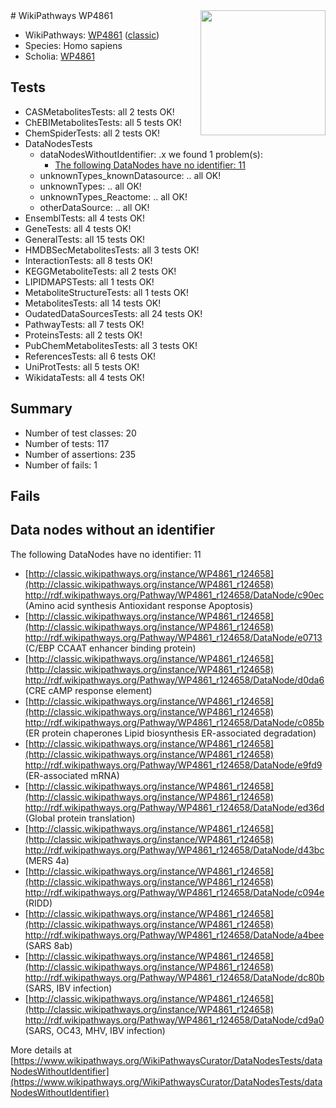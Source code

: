 <img style="float: right; width: 200px" src="https://upload.wikimedia.org/wikipedia/commons/thumb/8/83/Wplogo_with_text_500.png/640px-Wplogo_with_text_500.png" />
# WikiPathways WP4861

* WikiPathways: [WP4861](https://wikipathways.org/pathways/WP4861) ([classic](https://classic.wikipathways.org/instance/WP4861))
* Species: Homo sapiens
* Scholia: [WP4861](https://scholia.toolforge.org/wikipathways/WP4861)
## Tests
* CASMetabolitesTests: all 2 tests OK!
* ChEBIMetabolitesTests: all 5 tests OK!
* ChemSpiderTests: all 2 tests OK!
* DataNodesTests
    * dataNodesWithoutIdentifier: .x we found 1 problem(s):
        * [The following DataNodes have no identifier: 11](#8792c491)
    * unknownTypes_knownDatasource: .. all OK!
    * unknownTypes: .. all OK!
    * unknownTypes_Reactome: .. all OK!
    * otherDataSource: .. all OK!
* EnsemblTests: all 4 tests OK!
* GeneTests: all 4 tests OK!
* GeneralTests: all 15 tests OK!
* HMDBSecMetabolitesTests: all 3 tests OK!
* InteractionTests: all 8 tests OK!
* KEGGMetaboliteTests: all 2 tests OK!
* LIPIDMAPSTests: all 1 tests OK!
* MetaboliteStructureTests: all 1 tests OK!
* MetabolitesTests: all 14 tests OK!
* OudatedDataSourcesTests: all 24 tests OK!
* PathwayTests: all 7 tests OK!
* ProteinsTests: all 2 tests OK!
* PubChemMetabolitesTests: all 3 tests OK!
* ReferencesTests: all 6 tests OK!
* UniProtTests: all 5 tests OK!
* WikidataTests: all 4 tests OK!


## Summary

* Number of test classes: 20
* Number of tests: 117
* Number of assertions: 235
* Number of fails: 1

## Fails

<a name="8792c491" />

## Data nodes without an identifier

The following DataNodes have no identifier: 11

* [http://classic.wikipathways.org/instance/WP4861_r124658](http://classic.wikipathways.org/instance/WP4861_r124658) http://rdf.wikipathways.org/Pathway/WP4861_r124658/DataNode/c90ec (Amino acid synthesis
Antioxidant response
Apoptosis)
* [http://classic.wikipathways.org/instance/WP4861_r124658](http://classic.wikipathways.org/instance/WP4861_r124658) http://rdf.wikipathways.org/Pathway/WP4861_r124658/DataNode/e0713 (C/EBP
CCAAT enhancer binding protein)
* [http://classic.wikipathways.org/instance/WP4861_r124658](http://classic.wikipathways.org/instance/WP4861_r124658) http://rdf.wikipathways.org/Pathway/WP4861_r124658/DataNode/d0da6 (CRE
cAMP response element)
* [http://classic.wikipathways.org/instance/WP4861_r124658](http://classic.wikipathways.org/instance/WP4861_r124658) http://rdf.wikipathways.org/Pathway/WP4861_r124658/DataNode/c085b (ER protein chaperones
Lipid biosynthesis
ER-associated degradation)
* [http://classic.wikipathways.org/instance/WP4861_r124658](http://classic.wikipathways.org/instance/WP4861_r124658) http://rdf.wikipathways.org/Pathway/WP4861_r124658/DataNode/e9fd9 (ER-associated
mRNA)
* [http://classic.wikipathways.org/instance/WP4861_r124658](http://classic.wikipathways.org/instance/WP4861_r124658) http://rdf.wikipathways.org/Pathway/WP4861_r124658/DataNode/ed36d (Global protein
translation)
* [http://classic.wikipathways.org/instance/WP4861_r124658](http://classic.wikipathways.org/instance/WP4861_r124658) http://rdf.wikipathways.org/Pathway/WP4861_r124658/DataNode/d43bc (MERS 4a)
* [http://classic.wikipathways.org/instance/WP4861_r124658](http://classic.wikipathways.org/instance/WP4861_r124658) http://rdf.wikipathways.org/Pathway/WP4861_r124658/DataNode/c094e (RIDD)
* [http://classic.wikipathways.org/instance/WP4861_r124658](http://classic.wikipathways.org/instance/WP4861_r124658) http://rdf.wikipathways.org/Pathway/WP4861_r124658/DataNode/a4bee (SARS 8ab)
* [http://classic.wikipathways.org/instance/WP4861_r124658](http://classic.wikipathways.org/instance/WP4861_r124658) http://rdf.wikipathways.org/Pathway/WP4861_r124658/DataNode/dc80b (SARS, IBV infection)
* [http://classic.wikipathways.org/instance/WP4861_r124658](http://classic.wikipathways.org/instance/WP4861_r124658) http://rdf.wikipathways.org/Pathway/WP4861_r124658/DataNode/cd9a0 (SARS, OC43,
MHV, IBV infection)


More details at [https://www.wikipathways.org/WikiPathwaysCurator/DataNodesTests/dataNodesWithoutIdentifier](https://www.wikipathways.org/WikiPathwaysCurator/DataNodesTests/dataNodesWithoutIdentifier)

